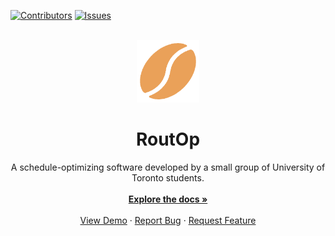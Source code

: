 <a name="readme-top"></a>

[![Contributors][contributors-shield]][contributors-url]
[![Issues][issues-shield]][issues-url]

<br />
<div align="center">
  <a href="https://github.com/laviealon/RoutOp">
    <img src="src/main/front-end/logo.png" alt="Logo" width="100" height="100">
  </a>

  <h1 align="center">RoutOp</h1>

  <p align="center">
    A schedule-optimizing software developed by a small group of University of Toronto students.
    <br />
    <br />
    <a href="https://github.com/laviealon/RoutOp"><strong>Explore the docs »</strong></a>
    <br />
    <br />
    <a href="https://github.com/laviealon/RoutOp">View Demo</a> <!-- eventually replace with remote link -->
    ·
    <a href="https://github.com/laviealon/RoutOp/issues">Report Bug</a>
    ·
    <a href="https://github.com/laviealon/RoutOp/issues">Request Feature</a>
  </p>
</div>


[contributors-shield]: https://img.shields.io/badge/contributors-5-red
[contributors-url]: https://github.com/laviealon/RoutOp/graphs/contributors
[issues-shield]: https://img.shields.io/badge/open_issues-2-gree
[issues-url]: https://github.com/laviealon/RoutOp/issues
